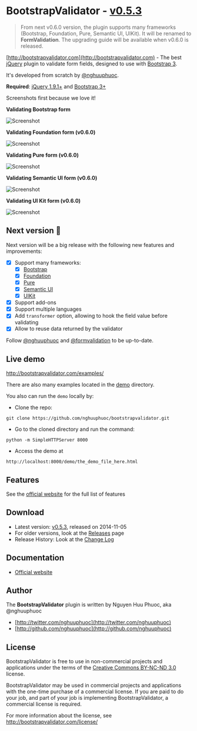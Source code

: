 # BootstrapValidator - [v0.5.3](http://bootstrapvalidator.com/download/)

> From next v0.6.0 version, the plugin supports many frameworks (Bootstrap, Foundation, Pure, Semantic UI, UIKit).
> It will be renamed to __FormValidation__. The upgrading guide will be available when v0.6.0 is released.

[http://bootstrapvalidator.com](http://bootstrapvalidator.com) - The best [jQuery](http://jquery.com/) plugin to validate form fields, designed to use with [Bootstrap 3](http://getbootstrap.com).

It's developed from scratch by [@nghuuphuoc](http://twitter.com/nghuuphuoc).

__Required__: [jQuery 1.9.1+](http://jquery.com/) and [Bootstrap 3+](http://getbootstrap.com/)

Screenshots first because we love it!

__Validating Bootstrap form__

![Screenshot](screenshots/bootstrap.gif)

__Validating Foundation form (v0.6.0)__

![Screenshot](screenshots/foundation.gif)

__Validating Pure form (v0.6.0)__

![Screenshot](screenshots/pure.gif)

__Validating Semantic UI form (v0.6.0)__

![Screenshot](screenshots/semantic.gif)

__Validating UI Kit form (v0.6.0)__

![Screenshot](screenshots/uikit.gif)

## Next version :bell:

Next version will be a big release with the following new features and improvements:

- [x] Support many frameworks:
    - [x] [Bootstrap](http://getbootstrap.com/)
    - [x] [Foundation](http://foundation.zurb.com/)
    - [x] [Pure](http://purecss.io/)
    - [x] [Semantic UI](http://semantic-ui.com/)
    - [x] [UIKit](http://getuikit.com/)
- [x] Support add-ons
- [x] Support multiple languages
- [x] Add ```transformer``` option, allowing to hook the field value before validating
- [x] Allow to reuse data returned by the validator

Follow [@nghuuphuoc](https://twitter.com/nghuuphuoc) and [@formvalidation](https://twitter.com/formvalidation) to be up-to-date.

## Live demo

http://bootstrapvalidator.com/examples/

There are also many examples located in the [demo](demo) directory.

You also can run the ```demo``` locally by:

* Clone the repo: 

```
git clone https://github.com/nghuuphuoc/bootstrapvalidator.git
```

* Go to the cloned directory and run the command: 

```
python -m SimpleHTTPServer 8000
```

* Access the demo at 

```
http://localhost:8000/demo/the_demo_file_here.html
```

## Features

See the [official website](http://bootstrapvalidator.com) for the full list of features

## Download

* Latest version: [v0.5.3](http://bootstrapvalidator.com/download/), released on 2014-11-05
* For older versions, look at the [Releases](https://github.com/nghuuphuoc/bootstrapvalidator/releases) page
* Release History: Look at the [Change Log](CHANGELOG.md)

## Documentation

* [Official website](http://bootstrapvalidator.com)

## Author

The __BootstrapValidator__ plugin is written by Nguyen Huu Phuoc, aka @nghuuphuoc

* [http://twitter.com/nghuuphuoc](http://twitter.com/nghuuphuoc)
* [http://github.com/nghuuphuoc](http://github.com/nghuuphuoc)

## License

BootstrapValidator is free to use in non-commercial projects and applications under the terms of the [Creative Commons BY-NC-ND 3.0](http://creativecommons.org/licenses/by-nc-nd/3.0/) license.

BootstrapValidator may be used in commercial projects and applications with the one-time purchase of a commercial license. 
If you are paid to do your job, and part of your job is implementing BootstrapValidator, a commercial license is required.

For more information about the license, see http://bootstrapvalidator.com/license/